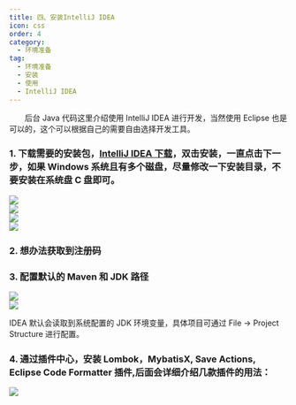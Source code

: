 ```yaml
---
title: 四、安装IntelliJ IDEA
icon: css
order: 4
category:
  - 环境准备
tag:
  - 环境准备
  - 安装
  - 使用
  - IntelliJ IDEA
---
```


&emsp;&emsp;后台 Java 代码这里介绍使用 IntelliJ IDEA 进行开发，当然使用 Eclipse 也是可以的，这个可以根据自己的需要自由选择开发工具。

<a name="20bc145f"></a>

### 1. 下载需要的安装包，[IntelliJ IDEA 下载](https://www.jetbrains.com/idea/)，双击安装，一直点击下一步，如果 Windows 系统且有多个磁盘，尽量修改一下安装目录，不要安装在系统盘 C 盘即可。

![](http://img.gitegg.com/cloud/docs/images/Idea%E7%AC%AC%E4%B8%80%E6%AD%A5.png#id=KS667&originHeight=387&originWidth=497&originalType=binary&ratio=1&status=done&style=none)<br />![](http://img.gitegg.com/cloud/docs/images/Idea%E7%AC%AC%E4%BA%8C%E6%AD%A5.png#id=iCEXR&originHeight=388&originWidth=498&originalType=binary&ratio=1&status=done&style=none)<br />![](http://img.gitegg.com/cloud/docs/images/Idea%E7%AC%AC%E4%B8%89%E6%AD%A5.png#id=i3QJ2&originHeight=388&originWidth=497&originalType=binary&ratio=1&status=done&style=none)<br />![](http://img.gitegg.com/cloud/docs/images/Idea%E7%AC%AC%E5%9B%9B%E6%AD%A5.png#id=WWOkg&originHeight=386&originWidth=497&originalType=binary&ratio=1&status=done&style=none)

<a name="9068e0fa"></a>

### 2. 想办法获取到注册码

<a name="a4e8eaff"></a>

### 3. 配置默认的 Maven 和 JDK 路径

![](http://img.gitegg.com/cloud/docs/images/IdeaSettings.png#id=HySFD&originHeight=740&originWidth=789&originalType=binary&ratio=1&status=done&style=none)<br />![](http://img.gitegg.com/cloud/docs/images/Idea_Maven.png#id=X66dc&originHeight=702&originWidth=987&originalType=binary&ratio=1&status=done&style=none)

IDEA 默认会读取到系统配置的 JDK 环境变量，具体项目可通过 File -> Project Structure 进行配置。

<a name="c72ed20f"></a>

### 4. 通过插件中心，安装 Lombok，MybatisX, Save Actions, Eclipse Code Formatter 插件,后面会详细介绍几款插件的用法：

![](http://img.gitegg.com/cloud/docs/images/IdeaPlugins.png#id=RqNGx&originHeight=703&originWidth=985&originalType=binary&ratio=1&status=done&style=none)
